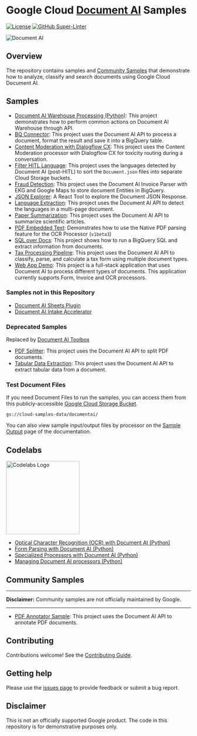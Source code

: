 # Google Cloud [Document AI](https://cloud.google.com/document-ai) Samples

[![License](https://img.shields.io/badge/License-Apache%202.0-blue.svg)](LICENSE)
[![GitHub Super-Linter](https://github.com/GoogleCloudPlatform/document-ai-samples/workflows/Lint%20Code%20Base/badge.svg)](https://github.com/marketplace/actions/super-linter)

![Document AI](https://storage.googleapis.com/gweb-cloudblog-publish/images/Document_AI_2022.max-2500x2500.jpg)

## Overview

The repository contains samples and [Community Samples](https://github.com/GoogleCloudPlatform/document-ai-samples/tree/main/community) that demonstrate how to analyze, classify and search documents using Google Cloud Document AI.

## Samples

* [Document AI Warehouse Processing (Python)](document_ai_warehouse/document_ai_warehouse_processing_python/): This project demonstrates how to perform common actions on Document AI Warehouse through API.
* [BQ Connector](bq-connector/): This project uses the Document AI API to process a document, format the result and save it into a BigQuery table.
* [Content Moderation with Dialogflow CX](cx-content-moderation): This project uses the Content Moderation processor with Dialogflow CX for toxicity routing during a conversation.
* [Filter HITL Language](filter-hitl-language/): This project uses the languages detected by Document AI (post-HITL) to sort the `Document.json` files into separate Cloud Storage buckets.
* [Fraud Detection](fraud-detection-python/): This project uses the Document AI Invoice Parser with EKG and Google Maps to store document Entities in BigQuery.
* [JSON Explorer](document-json-explorer/): A React Tool to explore the Document JSON Response.
* [Language Extraction](extract-languages/): This project uses the Document AI API to detect the languages in a multi-page document.
* [Paper Summarization](paper_summarization/): This project uses the Document AI API to summarize scientific articles.
* [PDF Embedded Text](pdf-embedded-text/): Demonstrates how to use the Native PDF parsing feature for the OCR Processor (`v1beta3`)
* [SQL over Docs](sql-pdf-python/): This project shows how to run a BigQuery SQL and extract information from documents.
* [Tax Processing Pipeline](tax-processing-pipeline-python/): This project uses the Document AI API to classify, parse, and calculate a tax form using multiple document types.
* [Web App Demo](web-app-demo/): This project is a full-stack application that uses Document AI to process different types of documents. This application currently supports Form, Invoice and OCR processors.

### Samples not in this Repository

* [Document AI Sheets Plugin](https://github.com/GoogleCloudPlatform/documentai-sheets-plugin)
* [Document AI Intake Accelerator](https://github.com/GoogleCloudPlatform/document-intake-accelerator)

### Deprecated Samples

Replaced by [Document AI Toolbox](https://cloud.google.com/document-ai/docs/samples/documentai-toolbox-quickstart)

* [PDF Splitter](pdf-splitter-python/): This project uses the Document AI API to split PDF documents.
* [Tabular Data Extraction](extract-tables/): This project uses the Document AI API to extract tabular data from a document.

### Test Document Files

If you need Document Files to run the samples, you can access them from this publicly-accessible [Google Cloud Storage Bucket](https://cloud.google.com/storage/docs/downloading-objects).

`gs://cloud-samples-data/documentai/`

You can also view sample input/output files by processor on the [Sample Output](https://cloud.google.com/document-ai/docs/output) page of the documentation.

## Codelabs
<!-- markdownlint-disable MD033 -->
<img src="https://www.gstatic.com/devrel-devsite/prod/vc705ce9bd51279e80f03a51aec7c6eb1f05e56e75c958618655fc719098c9888/codelabs/images/lockup.svg" alt="Codelabs Logo" width="200"/>

* [Optical Character Recognition (OCR) with Document AI (Python)](https://codelabs.developers.google.com/codelabs/docai-ocr-python)
* [Form Parsing with Document AI (Python)](https://codelabs.developers.google.com/codelabs/docai-form-parser-v1-python)
* [Specialized Processors with Document AI (Python)](https://codelabs.developers.google.com/codelabs/docai-specialized-processors)
* [Managing Document AI processors (Python)](https://codelabs.developers.google.com/codelabs/cloud-documentai-manage-processors-python)

## Community Samples

---
**Disclaimer:** Community samples are not officially maintained by Google.

---

* [PDF Annotator Sample](community/pdf-annotator-python): This project uses the Document AI API to annotate PDF documents.

## Contributing

Contributions welcome! See the [Contributing Guide](https://github.com/GoogleCloudPlatform/document-ai-samples/blob/main/.github/CONTRIBUTING.md).

## Getting help

Please use the [issues page](https://github.com/GoogleCloudPlatform/document-ai-samples/issues) to provide feedback or submit a bug report.

## Disclaimer

This is not an officially supported Google product. The code in this repository is for demonstrative purposes only.
